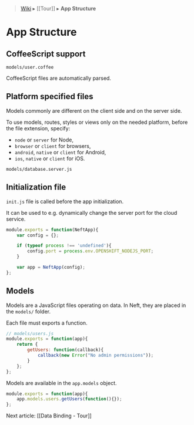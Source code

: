 > [Wiki](Home) ▸ [[Tour]] ▸ **App Structure**

App Structure
===

CoffeeScript support
---

```text
models/user.coffee
```

CoffeeScript files are automatically parsed.

Platform specified files
---

Models commonly are different on the client side and on the server side.

To use models, routes, styles or views only on the needed platform, before the file extension, specify:
- `node` or `server` for Node,
- `browser` or `client` for browsers,
- `android`, `native` or `client` for Android,
- `ios`, `native` or `client` for iOS.

```text
models/database.server.js
```

Initialization file
---

`init.js` file is called before the app initialization.

It can be used to e.g. dynamically change the server port for the cloud service.

```javascript
module.exports = function(NeftApp){
    var config = {};

    if (typeof process !== 'undefined'){
        config.port = process.env.OPENSHIFT_NODEJS_PORT;
    }

    var app = NeftApp(config);
};
```

Models
---

Models are a JavaScript files operating on data.
In Neft, they are placed in the `models/` folder.

Each file must exports a function.

```javascript
// models/users.js
module.exports = function(app){
    return {
        getUsers: function(callback){
            callback(new Error("No admin permissions"));
        }
    };
};
```

Models are available in the `app.models` object.

```javascript
module.exports = function(app){
    app.models.users.getUsers(function(){});
};
```

Next article: [[Data Binding - Tour]]
